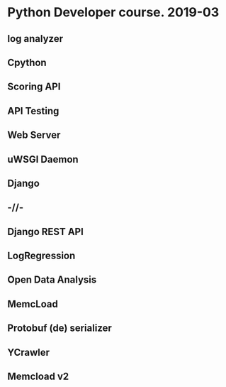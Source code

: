 # Python Developer course. 2019-03

## log analyzer

## Cpython

## Scoring API

## API Testing

## Web Server

## uWSGI Daemon

## Django

## -//-

## Django REST API

## LogRegression

## Open Data Analysis

## MemcLoad

## Protobuf (de) serializer

## YCrawler

## Memcload v2
